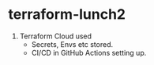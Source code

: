 # terraform-lunch2

1. Terraform Cloud used
   - Secrets, Envs etc stored.
   - CI/CD in GitHub Actions setting up.